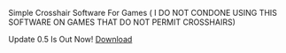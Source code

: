 Simple Crosshair Software For Games ( I DO NOT CONDONE USING THIS SOFTWARE ON GAMES THAT DO NOT PERMIT CROSSHAIRS)

Update 0.5 Is Out Now!
[Download](https://github.com/t0xicnoodles/Noodle-s-Crosshair-Toolbox/archive/refs/heads/main.zip)
